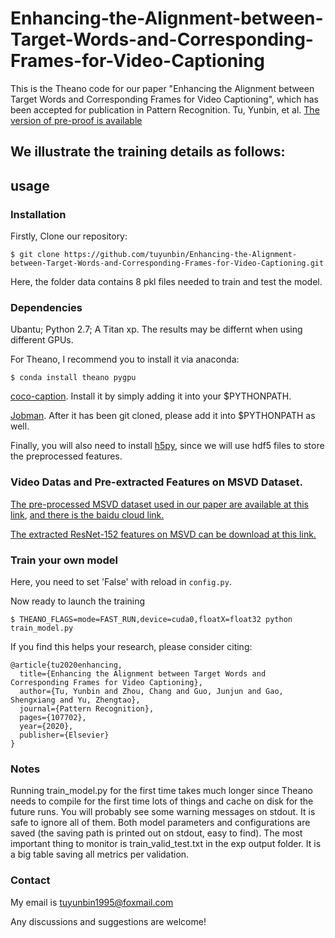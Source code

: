 # Enhancing-the-Alignment-between-Target-Words-and-Corresponding-Frames-for-Video-Captioning

This is the Theano code for our paper "Enhancing the Alignment between Target Words and Corresponding Frames for Video Captioning", which has been accepted for publication in Pattern Recognition. Tu, Yunbin, et al. [The version of pre-proof is available](https://www.sciencedirect.com/science/article/pii/S0031320320305057) 


## We illustrate the training details as follows:

## usage

### Installation

Firstly, Clone our repository:
```
$ git clone https://github.com/tuyunbin/Enhancing-the-Alignment-between-Target-Words-and-Corresponding-Frames-for-Video-Captioning.git
```

Here, the folder data contains 8 pkl files needed to train and test the model.
### Dependencies
Ubantu; Python 2.7; A Titan xp. The results may be differnt when using different GPUs.

For Theano, I recommend you to install it via anaconda:
```
$ conda install theano pygpu
```

[coco-caption](https://github.com/tylin/coco-caption). Install it by simply adding it into your $PYTHONPATH.

[Jobman](http://deeplearning.net/software/jobman/install.html). After it has been git cloned, please add it into $PYTHONPATH as well.

Finally, you will also need to install [h5py](https://pypi.org/project/h5py/), since we will use hdf5 files to store the preprocessed features.

### Video Datas and Pre-extracted Features on MSVD Dataset.

[The pre-processed MSVD dataset used in our paper are available at this link](https://drive.google.com/file/d/1LyfN6s8xKju-iad8M3OvaqFeoPT4aQV9/view?usp=sharing), [and there is the baidu cloud link.](https://pan.baidu.com/s/1o-RlsSaLlxYJHzkhhKwQxw)

[The extracted ResNet-152 features on MSVD can be download at this link.](https://drive.google.com/file/d/15iEsdfPe1JwhEKlVjiunB8mj7B5BOOSh/view?usp=sharing)


### Train your own model
Here, you need to set 'False' with reload in ```config.py```.

Now ready to launch the training
```
$ THEANO_FLAGS=mode=FAST_RUN,device=cuda0,floatX=float32 python train_model.py
```

If you find this helps your research, please consider citing:
```
@article{tu2020enhancing,
  title={Enhancing the Alignment between Target Words and Corresponding Frames for Video Captioning},
  author={Tu, Yunbin and Zhou, Chang and Guo, Junjun and Gao, Shengxiang and Yu, Zhengtao},
  journal={Pattern Recognition},
  pages={107702},
  year={2020},
  publisher={Elsevier}
}
```

### Notes

Running train_model.py for the first time takes much longer since Theano needs to compile for the first time lots of things and cache on disk for the future runs. You will probably see some warning messages on stdout. It is safe to ignore all of them. Both model parameters and configurations are saved (the saving path is printed out on stdout, easy to find). The most important thing to monitor is train_valid_test.txt in the exp output folder. It is a big table saving all metrics per validation. 

### Contact
My email is tuyunbin1995@foxmail.com

Any discussions and suggestions are welcome!

